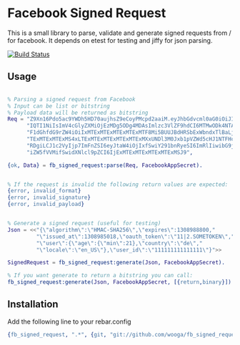 # Facebook Signed Request

This is a small library to parse, validate and generate signed requests from /
for facebook. It depends on etest for testing and jiffy for json parsing.

[![Build Status](https://secure.travis-ci.org/wooga/fb_signed_request.png?branch=master)](http://travis-ci.org/wooga/fb_signed_request)

## Usage


```erlang

% Parsing a signed request from Facebook
% Input can be list or bitstring
% Payload data will be returned as bitstring
Req = "Z9Xn16Pdo5ac9YWDh5HD70aujhsZ9eCoyPMcpd2aaiM.eyJhbGdvcml0aG0iOiJITUFDLVN"
      "IQTI1NiIsImV4cGlyZXMiOjEzMDg5ODg4MDAsImlzc3VlZF9hdCI6MTMwODk4NTAxOCwib2"
      "F1dGhfdG9rZW4iOiIxMTExMTExMTExMTExMTF8Mi5BUUJBdHRSbExWbndxTlBaLjM2MDAuM"
      "TExMTExMTExMS4xLTExMTExMTExMTExMTExMXxUNDl3M0Jxb1pVZWd5cHJ1NTFHcmE3MGhF"
      "RDgiLCJ1c2VyIjp7ImFnZSI6eyJtaW4iOjIxfSwiY291bnRyeSI6ImRlIiwibG9jYWxlIjo"
      "iZW5fVVMifSwidXNlcl9pZCI6IjExMTExMTExMTExMTExMSJ9",

{ok, Data} = fb_signed_request:parse(Req, FacebookAppSecret).


% If the request is invalid the following return values are expected:
{error, invalid_format}
{error, invalid_signature}
{error, invalid_payload}


% Generate a signed request (useful for testing)
Json = <<"{\"algorithm\":\"HMAC-SHA256\",\"expires\":1308988800,"
         "\"issued_at\":1308985018,\"oauth_token\":\"11|2.SOMETOKEN\","
         "\"user\":{\"age\":{\"min\":21},\"country\":\"de\","
         "\"locale\":\"en_US\"},\"user_id\":\"111111111111111\"}">>

SignedRequest = fb_signed_request:generate(Json, FacebookAppSecret).

% If you want generate to return a bitstring you can call:
fb_signed_request:generate(Json, FacebookAppSecret, [{return,binary}]).
```

## Installation

Add the following line to your rebar.config

```erlang
{fb_signed_request, ".*", {git, "git://github.com/wooga/fb_signed_request.git"}}
```
